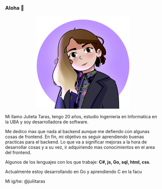 ### Aloha 👋

<!--
**julitaras/julitaras** is a ✨ _special_ ✨ repository because its `README.md` (this file) appears on your GitHub profile.

Here are some ideas to get you started:

- 🔭 I’m currently working on ...
- 🌱 I’m currently learning ...
- 👯 I’m looking to collaborate on ...
- 🤔 I’m looking for help with ...
- 💬 Ask me about ...
- 📫 How to reach me: ...
- 😄 Pronouns: ...
- ⚡ Fun fact: ...
-->
<p align="center">
<img src="https://github.com/julitaras/julitaras/blob/master/Juli.png" width="300px">
</div>

Mi llamo Julieta Taras, tengo 20 años, estudio Ingenieria en Informatica en la UBA y soy desarrolladora de software.

Me dedico mas que nada al backend aunque me defiendo con algunas cosas de frontend. En fin, mi objetivo es seguir aprendiendo buenas practicas para el backend. Lo que va a significar mejoras a la hora de desarrollar cosas y a su vez, ir adquiriendo mas conocimientos en el area del frontend.

Algunos de los lenguajes con los que trabaje: **C#, js, Go, sql, html, css**.

Actualmente estoy desarrollando en Go y aprendiendo C en la facu

Mi ig/tw: @juliitaras
